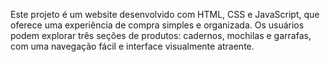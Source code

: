 Este projeto é um website desenvolvido com HTML, CSS e JavaScript, que oferece uma experiência de compra simples e organizada. Os usuários podem explorar três seções de produtos: cadernos, mochilas e garrafas, com uma navegação fácil e interface visualmente atraente.
